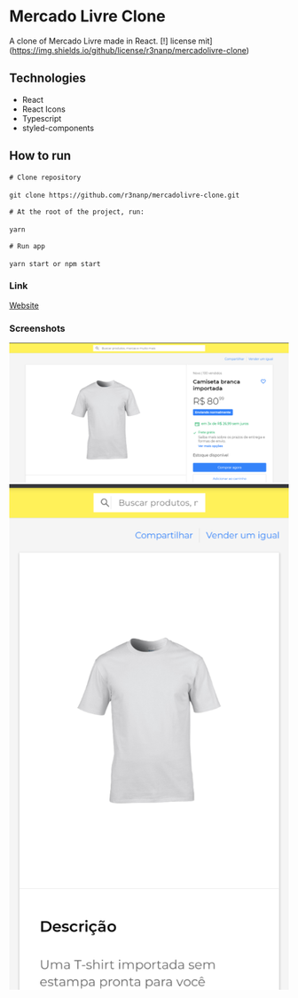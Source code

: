 # Mercado Livre Clone
A clone of Mercado Livre made in React.
[!] license mit](https://img.shields.io/github/license/r3nanp/mercadolivre-clone)

## Technologies
* React
* React Icons
* Typescript
* styled-components

## How to run

```
# Clone repository

git clone https://github.com/r3nanp/mercadolivre-clone.git
```

```
# At the root of the project, run:

yarn
```

```
# Run app

yarn start or npm start
```

### Link
[Website](https://r3nanp-mercadolivre-clone.netlify.app/)

### Screenshots
  <img src="./.github/desktopscreenshot.png">
  <img src="./.github/mobilescreenshot.png">

